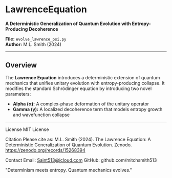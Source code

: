 # LawrenceEquation

**A Deterministic Generalization of Quantum Evolution with Entropy-Producing Decoherence**

**File:** `evolve_lawrence_psi.py`  
**Author:** M.L. Smith (2024)

---

## Overview

The **Lawrence Equation** introduces a deterministic extension of quantum mechanics that unifies unitary evolution with entropy-producing collapse. It modifies the standard Schrödinger equation by introducing two novel parameters:

- **Alpha (α):** A complex-phase deformation of the unitary operator  
- **Gamma (γ):** A localized decoherence term that models entropy growth and wavefunction collapse

---


License
MIT License

Citation
Please cite as:
M.L. Smith (2024). The Lawrence Equation: A Deterministic Generalization of Quantum Evolution. Zenodo. https://zenodo.org/records/15268394

Contact
Email: Saint513@icloud.com
GitHub: github.com/mitchsmith513

"Determinism meets entropy. Quantum mechanics evolves."

